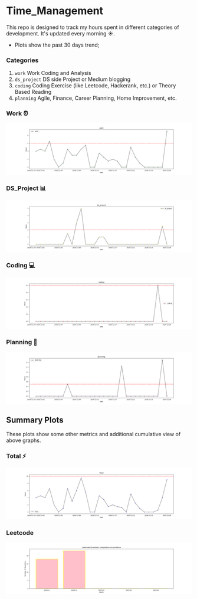 # Time_Management
This repo is designed to track my hours spent in different categories of development. It's updated every morning :sunny:.
- Plots show the past 30 days trend;

### Categories
1. `work` Work Coding and Analysis
2. `ds_project` DS side Project or Medium blogging
3. `coding` Coding Exercise (like Leetcode, Hackerank, etc.) or Theory Based Reading
4. `planning` Agile, Finance, Career Planning, Home Improvement, etc.  

### Work :alarm_clock:
![work](https://github.com/krystinli/Time_Management/blob/main/img/work.png)

### DS_Project :bar_chart:
![ds_project](https://github.com/krystinli/Time_Management/blob/main/img/ds_project.png)

### Coding :computer:
![coding](https://github.com/krystinli/Time_Management/blob/main/img/coding.png)

### Planning :pencil:
![planning](https://github.com/krystinli/Time_Management/blob/main/img/planning.png)

## Summary Plots
These plots show some other metrics and additional cumulative view of above graphs. 

### Total :zap:
![total](https://github.com/krystinli/Time_Management/blob/main/img/Total.png)

### Leetcode
![leetcode](https://github.com/krystinli/Time_Management/blob/main/img/leetcode.png)

